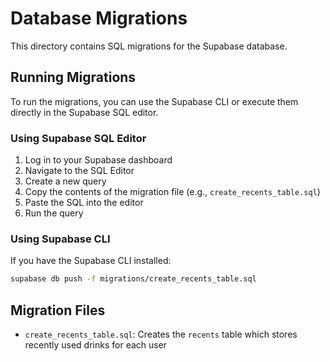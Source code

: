 # Database Migrations

This directory contains SQL migrations for the Supabase database.

## Running Migrations

To run the migrations, you can use the Supabase CLI or execute them directly in the Supabase SQL editor.

### Using Supabase SQL Editor

1. Log in to your Supabase dashboard
2. Navigate to the SQL Editor
3. Create a new query
4. Copy the contents of the migration file (e.g., `create_recents_table.sql`)
5. Paste the SQL into the editor
6. Run the query

### Using Supabase CLI

If you have the Supabase CLI installed:

```bash
supabase db push -f migrations/create_recents_table.sql
```

## Migration Files

- `create_recents_table.sql`: Creates the `recents` table which stores recently used drinks for each user
